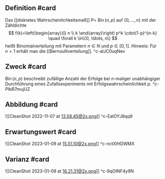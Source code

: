 ## Definition #card 
Das [[diskretes Wahrscheinlichkeitsmaß]] $P =$ $\operatorname{Bin}(n, p)$ auf $\{0, \ldots, n\}$ mit der Zähldichte
$$
f(k)=\left(\begin{array}{l}
n \\
k
\end{array}\right) p^k \cdot(1-p)^{n-k} \quad \forall k \in\{0, \ldots, n\}
$$
heißt Binomialverteilung mit Parametern $n \in N$ und $p \in[0,1]$.
Hinweis: Für $n=1$ erhält man die [[Bernoulliverteilung]].
^c-alJC0uqNev

## Zweck #card 
$\operatorname{Bin}(n, p)$ beschreibt zufällige Anzahl der Erfolge bei $n$-maliger unabhängiger Durchführung eines Zufallsexperiments mit Erfolgswahrscheinlichkeit $p$.
^c-PIbR7mujUZ

## Abbildung #card 
![[CleanShot 2022-11-07 at 13.58.45@2x.png]]
^c-EalOYJ8qq9

## Erwartungswert #card 
![[CleanShot 2023-01-09 at 15.51.10@2x.png]]
^c-nctXlHDWMX

## Varianz #card 
![[CleanShot 2023-01-09 at 16.21.31@2x.png]]
^c-9qOINF4y9N